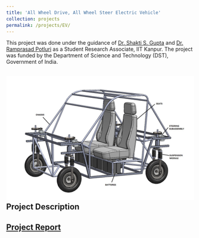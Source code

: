 ```yaml
---
title: 'All Wheel Drive, All Wheel Steer Electric Vehicle'
collection: projects
permalink: /projects/EV/
---
```


This project was done under the guidance of [Dr. Shakti S. Gupta](http://home.iitk.ac.in/~ssgupta/) and [Dr. Ramprasad Potluri](http://home.iitk.ac.in/~potluri/) as a Student Research Associate, IIT Kanpur. The project was funded by the Department of Science and Technology (DST), Government of India.

![EV_CAD](/images/ev_assem.jpg)
Project Description
---

[Project Report](http://exampleurl.com)
---
